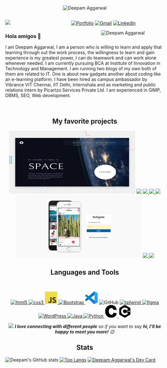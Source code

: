 <p align="center">
<img width="100px" src="https://deepam-aggarwal.github.io/CV/DAA.jpg" align="center" alt="Deepam Aggarwal" /><br>
</p>

## 
<span algin="left">
  
![](https://komarev.com/ghpvc/?username=Deepam-Aggarwal&color=blueviolet)&nbsp;&nbsp;&nbsp;&nbsp;&nbsp;&nbsp;&nbsp;&nbsp;&nbsp;&nbsp;&nbsp;&nbsp;&nbsp;&nbsp;&nbsp;&nbsp;&nbsp;&nbsp;&nbsp;&nbsp;&nbsp;&nbsp;&nbsp;&nbsp;&nbsp;&nbsp;&nbsp;&nbsp;&nbsp;&nbsp;&nbsp;&nbsp;&nbsp;&nbsp;&nbsp;&nbsp;&nbsp;&nbsp;&nbsp;&nbsp;&nbsp;&nbsp;&nbsp;&nbsp;&nbsp;&nbsp;&nbsp;&nbsp;</span>
<span align="center">
<a href="https://deepam-aggarwal.github.io/Deepam-Portfolio/index.html"><img alt="Portfolio" src="https://img.shields.io/badge/PORTFOLIO%20-%23121011.svg?&style=for-the-badge&logoColor=white"/></a>
<a href="mailto:deepamaggarwal068@gmail.com"><img alt="Gmail" src="https://img.shields.io/badge/Gmail-D14836?style=for-the-badge&logo=gmail&logoColor=white" /></a> 
<a href="https://www.linkedin.com/in/deepam-aggarwal-5b22b51a5/"><img alt="LinkedIn" src="https://img.shields.io/badge/linkedin%20-%230077B5.svg?&style=for-the-badge&logo=linkedin&logoColor=white"/></a>
</span>

<p align="left">
<img width="200" src="https://deepam-aggarwal.github.io/codify/assets/DA1.jpg" align="right" alt="Deepam Aggarwal" />
</p>

### Hola amigos 👋 
I am Deepam Aggarwal, I am a person who is willing to learn and apply that learning through out the work process, the willingness to learn and gain experience is my greatest power, I can do teamwork and can work alone whenever needed. I am currently pursuing BCA at Institute of Innovation in Technology and Management. I am running two blogs of my own both of them are related to IT. One is about new gadgets another about coding like an e-learning platform. I have been hired as campus ambassador by Vibrance VIT Chennai, IIT Delhi, Internshala and as marketing and public relations intern by Picartzo Services Private Ltd. I am experienced in GIMP, DBMS, SEO, Web development.

<!--### Tech stack I am familiar with:
<div class="row">
<img alt="HTML5" src="https://img.shields.io/badge/html5%20-%23E34F26.svg?&style=for-the-badge&logo=html5&logoColor=white"/>
<img alt="CSS3" src="https://img.shields.io/badge/css3%20-%231572B6.svg?&style=for-the-badge&logo=css3&logoColor=white"/>
<!--<img alt="Bootstrap" src="https://img.shields.io/badge/bootstrap%20-%23563D7C.svg?&style=for-the-badge&logo=bootstrap&logoColor=white"/>-->
<!--<img alt="C" src="https://img.shields.io/badge/c%20-%2300599C.svg?&style=for-the-badge&logo=c&logoColor=white"/>
<img alt="Python" src="https://img.shields.io/badge/python%20-%2314354C.svg?&style=for-the-badge&logo=python&logoColor=white"/>
<img alt="JavaScript" src="https://img.shields.io/badge/javascript%20-%23323330.svg?&style=for-the-badge&logo=javascript&logoColor=%23F7DF1E"/>
<img alt="Java" src="https://img.shields.io/badge/-JAVA-orange?logo=java&logoColor=black&style=for-the-badge"/>
<img alt="C++" src="https://img.shields.io/badge/c++%20-%2300599C.svg?&style=for-the-badge&logo=c%2B%2B&ogoColor=white"/>
<!--<img alt="React" src="https://img.shields.io/badge/react%20-%2320232a.svg?&style=for-the-badge&logo=react&logoColor=%2361DAFB"/>
<img alt="NodeJS" src="https://img.shields.io/badge/node.js%20-%2343853D.svg?&style=for-the-badge&logo=node.js&logoColor=white"/>
<img alt="Git" src="https://img.shields.io/badge/git%20-%23F05033.svg?&style=for-the-badge&logo=git&logoColor=white"/>-->
<!--<img alt="GitHub" src="https://img.shields.io/badge/github%20-%23121011.svg?&style=for-the-badge&logo=github&logoColor=white"/>
<img alt="WordPress" src="https://img.shields.io/badge/WordPress%20-%23117AC9.svg?&style=for-the-badge&logo=WordPress&logoColor=white"/>
<!--<img alt="MongoDB" src ="https://img.shields.io/badge/MongoDB-%234ea94b.svg?&style=for-the-badge&logo=mongodb&logoColor=white"/>-->
<br>

<h2 align="center">My favorite projects</h2>
<p align="center">
  <img width="400" height="200" src="https://github.com/Deepam-Aggarwal/space-tourism/blob/main/preview.jpg" />
  <img width="400" src="https://github.com/Deepam-Aggarwal/Deepam-Portfolio/blob/master/assets/preview-min.gif" />
 <a href="https://github.com/Deepam-Aggarwal/space-tourism">
  <img align="" src="https://github-readme-stats.vercel.app/api/pin/?username=Deepam-Aggarwal&repo=space-tourism&theme=tokyonight" />
</a>
  <a href="https://github.com/Deepam-Aggarwal/Deepam-Portfolio">
  <img align="" src="https://github-readme-stats.vercel.app/api/pin/?username=Deepam-Aggarwal&repo=Deepam-Portfolio&theme=tokyonight" />
</a>
  <img width="400" src="https://github.com/YuriDevAT/nikki-my-diary/blob/main/public/thumbnail-nikki.png" />
  <img width="400" src="https://github.com/YuriDevAT/instagram-clone/blob/main/thumbnail-instagram.png" />
  <a href="https://github.com/YuriDevAT/nikki-my-diary">
  <img align="" src="https://github-readme-stats.vercel.app/api/pin/?username=YuriDevAT&repo=nikki-my-diary&theme=tokyonight" />
</a>
<a href="https://github.com/YuriDevAT/instagram-clone">
  <img align="" src="https://github-readme-stats.vercel.app/api/pin/?username=YuriDevAT&repo=instagram-clone&theme=tokyonight" />
</a>
</p>
<p>
<h2 align="center"> Languages and Tools</h2>
</p>
<br />
<p align="center">
<a href="https://www.w3.org/html/" target="_blank"> <img src="https://www.vectorlogo.zone/logos/w3_html5/w3_html5-icon.svg" alt="html5" width="40" height="40"/> </a>
<a href="https://www.w3schools.com/css/" target="_blank"> <img src="https://www.vectorlogo.zone/logos/w3_css/w3_css-icon.svg" alt="css3" width="40" height="40"/> </a>
<a href="https://developer.mozilla.org/en-US/docs/Web/JavaScript" target="_blank"> <img src="https://raw.githubusercontent.com/devicons/devicon/master/icons/javascript/javascript-original.svg" alt="javascript" width="40" height="40"/> </a>
 <a href="https://www.getbootstrap.com/" target="_blank"> <img src="https://www.vectorlogo.zone/logos/getbootstrap/getbootstrap-icon.svg" alt="Bootstrap" width="40" height="40"/> </a>
<!--<a href="https://reactjs.org/" target="_blank"> <img src="https://raw.githubusercontent.com/github/explore/80688e429a7d4ef2fca1e82350fe8e3517d3494d/topics/react/react.png" alt="react" width="40" height="40"/> </a>-->
<!--<a href="https://nextjs.org/" target="_blank"> <img src="https://github.com/YuriDevAT/YuriDevAT/blob/main/nextjs.png" alt="nextjs" width="40" height="40"/> </a>-->
<img alt="Visual Studio Code" width="40px" src="https://raw.githubusercontent.com/github/explore/80688e429a7d4ef2fca1e82350fe8e3517d3494d/topics/visual-studio-code/visual-studio-code.png" />
<img alt="GitHub" width="40px" src="https://github.com/YuriDevAT/YuriDevAT/blob/main/github_.png" />
<a href="https://tailwindcss.com/" target="_blank"> <img src="https://www.vectorlogo.zone/logos/tailwindcss/tailwindcss-icon.svg" alt="tailwind" width="40" height="40"/> </a>  
<a href="https://www.figma.com/" target="_blank"> <img src="https://www.vectorlogo.zone/logos/figma/figma-icon.svg" alt="figma" width="40" height="40"/> </a>
 <a href="https://www.wordpress.com/" target="_blank"> <img src="https://www.vectorlogo.zone/logos/wordpress/wordpress-icon.svg" alt="WordPress" width="40" height="40"/> </a>
 <a href="https://www.oracle.com/" target="_blank"> <img src="https://www.vectorlogo.zone/logos/java/java-icon.svg" alt="Java" width="40" height="40"/> </a>
 <a href="https://www.python.org/" target="_blank"> <img src="https://www.vectorlogo.zone/logos/python/python-icon.svg" alt="Python" width="40" height="40"/> </a>
 <a href="" target="_blank"> <img src="https://github.com/Deepam-Aggarwal/Deepam-Aggarwal/blob/main/c.svg" alt="C" width="40" height="40"/> </a>
 <a href="" target="_blank"> <img src="https://github.com/Deepam-Aggarwal/Deepam-Aggarwal/blob/main/cplusplus.svg" alt="C++" width="40" height="40"/> </a>
</p>
<p align="center">
<img src="https://media.giphy.com/media/LnQjpWaON8nhr21vNW/giphy.gif" width="60"> <em><b>I love connecting with different people</b> so if you want to say <b>hi, I'll be happy to meet you more!</b> 😊</em>
</p>
<p>
<h2 align="center">Stats</h2>
</p>

![Deepam's GitHub stats](https://github-readme-stats.vercel.app/api?username=Deepam-Aggarwal&count_private=true&show_icons=true&theme=radical)
[![Top Langs](https://github-readme-stats.vercel.app/api/top-langs/?username=Deepam-Aggarwal&layout=compact&theme=radical)](https://github.com/Deepam-Aggarwal)
<a href="https://app.daily.dev/Deepam_Aggarwal"><img src="https://api.daily.dev/devcards/fb9e8f7cd8cf482eacd852cf44fa8d71.png?r=bu6" width="300" alt="Deepam Aggarwal's Dev Card"/></a>


